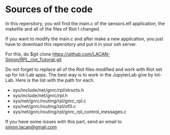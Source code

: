 # Sources of the code 

In this repersitory, you will find the main.c of the sensors.elf application, the makefile and all of the files of Riot I changed. 

If you want to modify the main.c and after make a new application, you just have to download this repersitory and put it in your ssh server. 

For this, do $git clone https://github.com/LACAN-Simon/RPL_riot_Tutorial.git

Do not forget to replace all of the Riot files modified and work with Riot set up for Iot-Lab apps. The best way is to work in the JupyterLab give by Iot-Lab. Here is the list with the path for each. 

- sys/include/net/gnrc/rpl/structs.h
- sys/include/net/gnrc/rpl.h 
- sys/net/gnrc/routing/rpl/gnrc_rpl.c
- sys/net/gnrc/routing/rpl/of0.c 
- sys/net/gnrc/routing/rpl/gnrc_rpl_control_messages.c

If you have some issues with this part, send an email to simon.lacan@gmail.com

